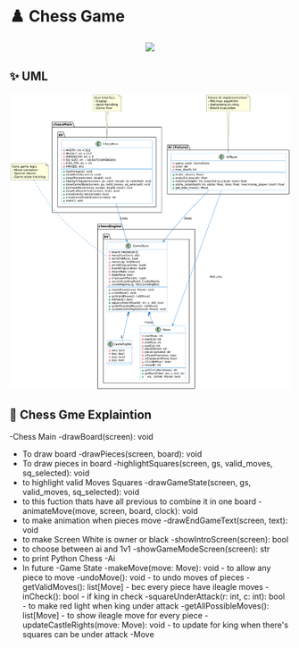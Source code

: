 # ♟️ Chess Game

<div align="center">
  <img src="https://via.placeholder.com/800x200?text=Welcome+To+My+Project" width="80%">
</div>

## ✨ UML
![Alt Text](https://github.com/Farouk12385/chess/blob/main/Chess%20Structure.png)

## 🧠 Chess Gme Explaintion
-Chess Main
 -drawBoard(screen): void
   - To draw board
 -drawPieces(screen, board): void
   - To draw pieces in board
 -highlightSquares(screen, gs, valid_moves, sq_selected): void
   - to highlight valid Moves Squares
 -drawGameState(screen, gs, valid_moves, sq_selected): void
   - to this fuction thats have all previous to combine it in one board
 -animateMove(move, screen, board, clock): void
   - to make animation when pieces move
 -drawEndGameText(screen, text): void
   - to make Screen White is owner or black 
 -showIntroScreen(screen): bool
   - to choose between ai and 1v1
 -showGameModeScreen(screen): str
   - to print Python Chess
-Ai
   - In future
-Game State
  -makeMove(move: Move): void
    - to allow any piece to move
  -undoMove(): void
    - to undo moves of pieces
  -getValidMoves(): list[Move]
    - bec every piece have ileagle moves
  -inCheck(): bool
    - if king in check
  -squareUnderAttack(r: int, c: int): bool
    - to make red light when king under attack
  -getAllPossibleMoves(): list[Move]
    - to show ileagle move for every piece
  -updateCastleRights(move: Move): void
    - to update for king when there's squares can be under attack
  -Move
    

  


